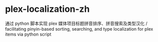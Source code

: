 # plex-localization-zh
通过 python 脚本实现 plex 媒体项目标题拼音排序、拼音搜索及类型汉化 / facilitating pinyin-based sorting, searching, and type localization for plex items via python script

